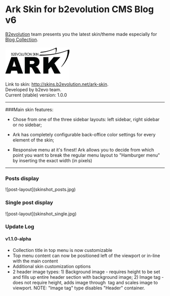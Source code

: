 # Ark Skin for b2evolution CMS Blog v6
<a href="http://b2evolution.net/" title="www.b2evolution.net">B2evolution</a> team presents you the latest skin/theme made especially for <a href="http://b2evolution.net/man/about-different-collection-types" title="b2evolution Collections Explanation">Blog Collection</a>.<br/><br/>
<img src="images/ark_logo_dark.png" alt="Ark Skin Logo" title="Ark Skin Logo"/><br/>
Link to skin: <a href="http://skins.b2evolution.net/ark-skin" title="Ark skin">http://skins.b2evolution.net/ark-skin</a>.<br/>
Developed by b2evo team.<br/>
Current (stable) version: 1.0.0

---

###Main skin features:

- Chose from one of the three sidebar layouts: left sidebar, right sidebar or no sidebar;

- Ark has completely configurable back-office color settings for every element of the skin;

- Responsive menu at it's finest! Ark allows you to decide from which point you want to break the regular menu layout to "Hamburger menu" by inserting the exact width (in pixels)

---

<h3>Posts display</h4>
![post-layout](skinshot_posts.jpg)
<h3>Single post display</h4>
![post-layout](skinshot_single.jpg)

### Update Log

#### v1.1.0-alpha
- Collection title in top menu is now customizable
- Top menu content can now be positioned left of the viewport or in-line with the main content
- Additional skin customization options
- 2 header image types: 1) Background image - requires height to be set and fills up entire header section with background image; 2) Image tag - does not require height, adds image through <img> tag and scales image to viewport. NOTE: "Image tag" type disables "Header" container.